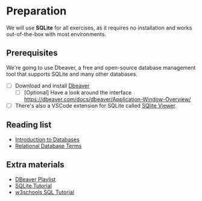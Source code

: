 # Preparation

We will use **SQLite** for all exercises, as it requires no installation and works out-of-the-box with most environments.

## Prerequisites

We're going to use Dbeaver, a free and open-source database management tool that supports SQLite and many other databases.

- [ ] Download and install [Dbeaver](https://dbeaver.io/download/)
  - [ ] [Optional] Have a look around the interface https://dbeaver.com/docs/dbeaver/Application-Window-Overview/
- [ ] There's also a VSCode extension for SQLite called [SQlite Viewer](https://marketplace.visualstudio.com/items?itemName=qwtel.sqlite-viewer).

## Reading list

- [Introduction to Databases](https://mariadb.com/docs/general-resources/database-theory/introduction-to-relational-databases)
- [Relational Database Terms](https://mariadb.com/docs/general-resources/database-theory/relational-databases-basic-terms)

## Extra materials

- [DBeaver Playlist](https://www.youtube.com/playlist?list=PLkh7-EMxQiV2DAiruEWgh-i4jreuyX1rP)
- [SQLite Tutorial](https://www.sqlitetutorial.net/)
- [w3schools SQL Tutorial](https://www.w3schools.com/sql/)

